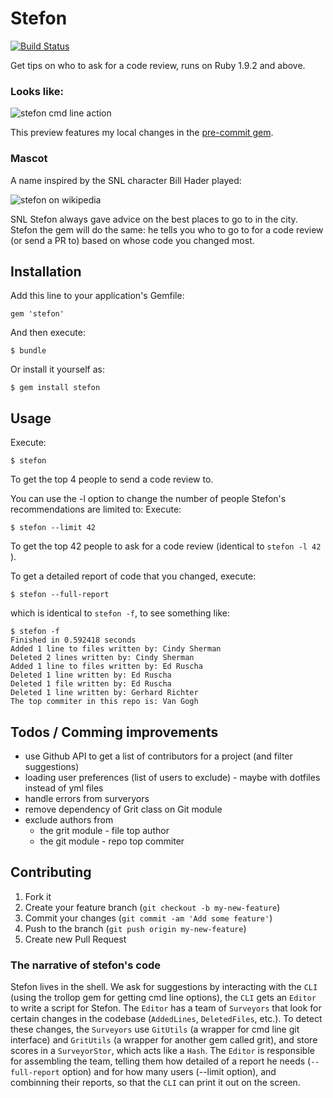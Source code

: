 # Stefon

[![Build Status](https://travis-ci.org/ilyakava/stefon.png?branch=master)](https://travis-ci.org/ilyakava/stefon)

Get tips on who to ask for a code review, runs on Ruby 1.9.2 and above.

### Looks like:

![stefon cmd line action](http://f.cl.ly/items/2E1r332W0c3j2O3d2W2z/stefon_hi.gif)

This preview features my local changes in the [pre-commit gem](https://github.com/jish/pre-commit).

### Mascot

A name inspired by the SNL character Bill Hader played:

![stefon on wikipedia](http://upload.wikimedia.org/wikipedia/en/c/c1/Stefon%2C_SNL_Character.jpg)

SNL Stefon always gave advice on the best places to go to in the city. Stefon the gem will do the same: he tells you who to go to for a code review (or send a PR to) based on whose code you changed most.

## Installation

Add this line to your application's Gemfile:

    gem 'stefon'

And then execute:

    $ bundle

Or install it yourself as:

    $ gem install stefon

## Usage
Execute:

    $ stefon

To get the top 4 people to send a code review to.

You can use the -l option to change the number of people Stefon's recommendations are limited to:
Execute:

    $ stefon --limit 42

To get the top 42 people to ask for a code review (identical to `stefon -l 42` ).

To get a detailed report of code that you changed, execute:

    $ stefon --full-report
which is identical to `stefon -f`, to see something like:

    $ stefon -f
    Finished in 0.592418 seconds
    Added 1 line to files written by: Cindy Sherman
    Deleted 2 lines written by: Cindy Sherman
    Added 1 line to files written by: Ed Ruscha
    Deleted 1 line written by: Ed Ruscha
    Deleted 1 file written by: Ed Ruscha
    Deleted 1 line written by: Gerhard Richter
    The top commiter in this repo is: Van Gogh


## Todos / Comming improvements
* use Github API to get a list of contributors for a project (and filter suggestions)
* loading user preferences (list of users to exclude) - maybe with dotfiles instead of yml files
* handle errors from surveryors
* remove dependency of Grit class on Git module
* exclude authors from
    * the grit module - file top author
    * the git module - repo top commiter


## Contributing

1. Fork it
2. Create your feature branch (`git checkout -b my-new-feature`)
3. Commit your changes (`git commit -am 'Add some feature'`)
4. Push to the branch (`git push origin my-new-feature`)
5. Create new Pull Request

### The narrative of stefon's code

Stefon lives in the shell. We ask for suggestions by interacting with the `CLI` (using the trollop gem for getting cmd line options), the `CLI` gets an `Editor` to write a script for Stefon. The `Editor` has a team of `Surveyors` that look for certain changes in the codebase (`AddedLines`, `DeletedFiles`, etc.). To detect these changes, the `Surveyors` use `GitUtils` (a wrapper for cmd line git interface) and `GritUtils` (a wrapper for another gem called grit), and store scores in a `SurveyorStor`, which acts like a `Hash`. The `Editor` is responsible for assembling the team, telling them how detailed of a report he needs (`--full-report` option) and for how many users (--limit option), and combinning their reports, so that the `CLI` can print it out on the screen.
